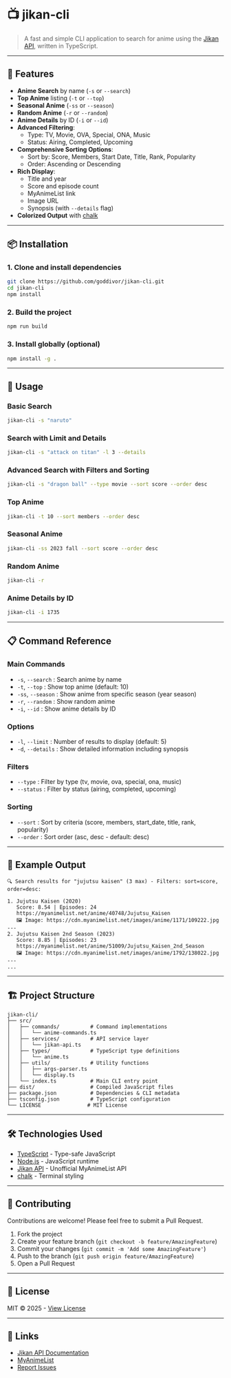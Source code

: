 # 📺 jikan-cli

> A fast and simple CLI application to search for anime using the [Jikan API](https://jikan.moe), written in TypeScript.

---

## 🚀 Features

- **Anime Search** by name (`-s` or `--search`)
- **Top Anime** listing (`-t` or `--top`)
- **Seasonal Anime** (`-ss` or `--season`)
- **Random Anime** (`-r` or `--random`)
- **Anime Details** by ID (`-i` or `--id`)
- **Advanced Filtering**:
  - Type: TV, Movie, OVA, Special, ONA, Music
  - Status: Airing, Completed, Upcoming
- **Comprehensive Sorting Options**:
  - Sort by: Score, Members, Start Date, Title, Rank, Popularity
  - Order: Ascending or Descending
- **Rich Display**:
  - Title and year
  - Score and episode count
  - MyAnimeList link
  - Image URL
  - Synopsis (with `--details` flag)
- **Colorized Output** with [chalk](https://www.npmjs.com/package/chalk)

---

## 📦 Installation

### 1. Clone and install dependencies

```bash
git clone https://github.com/goddivor/jikan-cli.git
cd jikan-cli
npm install
```

### 2. Build the project

```bash
npm run build
```

### 3. Install globally (optional)

```bash
npm install -g .
```

---

## 🧪 Usage

### Basic Search

```bash
jikan-cli -s "naruto"
```

### Search with Limit and Details

```bash
jikan-cli -s "attack on titan" -l 3 --details
```

### Advanced Search with Filters and Sorting

```bash
jikan-cli -s "dragon ball" --type movie --sort score --order desc
```

### Top Anime

```bash
jikan-cli -t 10 --sort members --order desc
```

### Seasonal Anime

```bash
jikan-cli -ss 2023 fall --sort score --order desc
```

### Random Anime

```bash
jikan-cli -r
```

### Anime Details by ID

```bash
jikan-cli -i 1735
```

---

## 📋 Command Reference

### Main Commands
- `-s`, `--search` : Search anime by name
- `-t`, `--top` : Show top anime (default: 10)
- `-ss`, `--season` : Show anime from specific season (year season)
- `-r`, `--random` : Show random anime
- `-i`, `--id` : Show anime details by ID

### Options
- `-l`, `--limit` : Number of results to display (default: 5)
- `-d`, `--details` : Show detailed information including synopsis

### Filters
- `--type` : Filter by type (tv, movie, ova, special, ona, music)
- `--status` : Filter by status (airing, completed, upcoming)

### Sorting
- `--sort` : Sort by criteria (score, members, start_date, title, rank, popularity)
- `--order` : Sort order (asc, desc - default: desc)

---

## 📸 Example Output

```
🔍 Search results for "jujutsu kaisen" (3 max) - Filters: sort=score, order=desc:

1. Jujutsu Kaisen (2020)
   Score: 8.54 | Episodes: 24
   https://myanimelist.net/anime/40748/Jujutsu_Kaisen
   🖼️ Image: https://cdn.myanimelist.net/images/anime/1171/109222.jpg
---
2. Jujutsu Kaisen 2nd Season (2023)
   Score: 8.85 | Episodes: 23
   https://myanimelist.net/anime/51009/Jujutsu_Kaisen_2nd_Season
   🖼️ Image: https://cdn.myanimelist.net/images/anime/1792/138022.jpg
---
...
```

---

## 🏗️ Project Structure

```
jikan-cli/
├── src/
│   ├── commands/          # Command implementations
│   │   └── anime-commands.ts
│   ├── services/          # API service layer
│   │   └── jikan-api.ts
│   ├── types/             # TypeScript type definitions
│   │   └── anime.ts
│   ├── utils/             # Utility functions
│   │   ├── args-parser.ts
│   │   └── display.ts
│   └── index.ts           # Main CLI entry point
├── dist/                  # Compiled JavaScript files
├── package.json           # Dependencies & CLI metadata
├── tsconfig.json          # TypeScript configuration
└── LICENSE               # MIT License
```

---

## 🛠️ Technologies Used

- [TypeScript](https://www.typescriptlang.org/) - Type-safe JavaScript
- [Node.js](https://nodejs.org/) - JavaScript runtime
- [Jikan API](https://jikan.moe) - Unofficial MyAnimeList API
- [chalk](https://www.npmjs.com/package/chalk) - Terminal styling

---

## 🤝 Contributing

Contributions are welcome! Please feel free to submit a Pull Request.

1. Fork the project
2. Create your feature branch (`git checkout -b feature/AmazingFeature`)
3. Commit your changes (`git commit -m 'Add some AmazingFeature'`)
4. Push to the branch (`git push origin feature/AmazingFeature`)
5. Open a Pull Request

---

## 📃 License

MIT © 2025 - [View License](./LICENSE)

---

## 🔗 Links

- [Jikan API Documentation](https://docs.api.jikan.moe/)
- [MyAnimeList](https://myanimelist.net/)
- [Report Issues](https://github.com/goddivor/jikan-cli/issues)